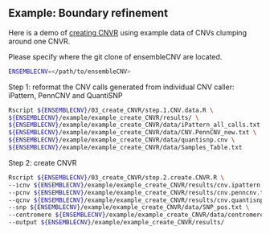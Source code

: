 
## Example: Boundary refinement

Here is a demo of [creating CNVR](https://github.com/HaoKeLab/ensembleCNV#3-create-cnvr) using example data of CNVs clumping around one CNVR.

Please specify where the git clone of ensembleCNV are located.
```sh
ENSEMBLECNV=</path/to/ensembleCNV>
```

Step 1: reformat the CNV calls generated from individual CNV caller: iPattern, PennCNV and QuantiSNP
```sh
Rscript ${ENSEMBLECNV}/03_create_CNVR/step.1.CNV.data.R \
${ENSEMBLECNV}/example/example_create_CNVR/results/ \
${ENSEMBLECNV}/example/example_create_CNVR/data/iPattern_all_calls.txt \
${ENSEMBLECNV}/example/example_create_CNVR/data/CNV.PennCNV_new.txt \
${ENSEMBLECNV}/example/example_create_CNVR/data/quantisnp.cnv \
${ENSEMBLECNV}/example/example_create_CNVR/data/Samples_Table.txt
```

Step 2: create CNVR
```sh
Rscript ${ENSEMBLECNV}/03_create_CNVR/step.2.create.CNVR.R \
--icnv ${ENSEMBLECNV}/example/example_create_CNVR/results/cnv.ipattern.txt \
--pcnv ${ENSEMBLECNV}/example/example_create_CNVR/results/cnv.penncnv.txt \
--qcnv ${ENSEMBLECNV}/example/example_create_CNVR/results/cnv.quantisnp.txt \
--snp ${ENSEMBLECNV}/example/example_create_CNVR/data/SNP_pos.txt \
--centromere ${ENSEMBLECNV}/example/example_create_CNVR/data/centromere_hg19.txt \
--output ${ENSEMBLECNV}/example/example_create_CNVR/results/
```

